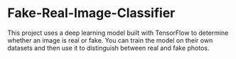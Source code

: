 # Fake-Real-Image-Classifier

This project uses a deep learning model built with TensorFlow to determine whether an image is real or fake. You can train the model on their own datasets and then use it to distinguish between real and fake photos.
